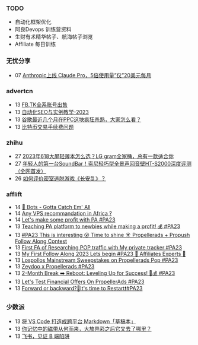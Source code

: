### TODO
-  自动化框架优化
-  阿良Devops 训练营资料
-  生财有术精华帖子、航海帖子浏览
-  Affiliate 每日训练

### 无忧分享
<!-- ruyo:START -->
-  07 [Anthropic上线 Claude Pro，5倍使用量”仅”20美元每月](https://51.ruyo.net/18472.html)<!-- ruyo:END -->

### advertcn
<!-- advertcn:START -->
-  13 [FB,TK全系账号出售](https://www.advertcn.com/forum.php?mod=viewthread&tid=112088)
-  13 [自动化SEO与实例教学-2023](https://www.advertcn.com/forum.php?mod=viewthread&tid=112086)
-  13 [谷歌最近几个月在PPC这块疯狂杀熟，大家怎么看？](https://www.advertcn.com/forum.php?mod=viewthread&tid=112079)
-  13 [比特币交易手续费问题](https://www.advertcn.com/forum.php?mod=viewthread&tid=112077)<!-- advertcn:END -->

### zhihu
<!-- zhihu:START -->
-  27 [2023年618大屏轻薄本怎么选？LG gram全家桶，总有一款适合你](http://zhuanlan.zhihu.com/p/632641888?utm_campaign=rss&utm_medium=rss&utm_source=rss&utm_content=title)
-  27 [年轻人的第一台SoundBar！索尼轻巧型全景声回音壁HT-S2000深度评测（全网首发）](http://zhuanlan.zhihu.com/p/630990296?utm_campaign=rss&utm_medium=rss&utm_source=rss&utm_content=title)
-  26 [如何评价密室逃脱游戏《长安乱》？](http://www.zhihu.com/question/563950552/answer/3045961312?utm_campaign=rss&utm_medium=rss&utm_source=rss&utm_content=title)<!-- zhihu:END -->

### afflift
<!-- afflift:START -->
-  14 [🤖 Bots - Gotta Catch Em&#39; All](https://afflift.com/f/threads/%F0%9F%A4%96-bots-gotta-catch-em-all.6693/)
-  14 [Any VPS recommandation in Africa ?](https://afflift.com/f/threads/any-vps-recommandation-in-africa.11624/)
-  14 [Let&#39;s make some profit with PA #PA23](https://afflift.com/f/threads/lets-make-some-profit-with-pa-pa23.11600/)
-  13 [Teaching PA platform to newbies while making a profit! 💰 #PA23](https://afflift.com/f/threads/teaching-pa-platform-to-newbies-while-making-a-profit-%F0%9F%92%B0-pa23.11585/)
-  13 [#PA23 This is interesting 😮 Time to shine ☀️ Propellerads + Propush Follow Along Contest](https://afflift.com/f/threads/pa23-this-is-interesting-%F0%9F%98%AE-time-to-shine-%E2%98%80%EF%B8%8F-propellerads-propush-follow-along-contest.11569/)
-  13 [First FA of Researching POP traffic with My private tracker #PA23](https://afflift.com/f/threads/first-fa-of-researching-pop-traffic-with-my-private-tracker-pa23.11552/)
-  13 [My First Follow Along 2023 Lets begin #PA23 💎 Affiliates Experts 💎](https://afflift.com/f/threads/my-first-follow-along-2023-lets-begin-pa23-%F0%9F%92%8E-affiliates-experts-%F0%9F%92%8E.11563/)
-  13 [Lospollos Mainstream Sweepstakes on Propellerads Pop #PA23](https://afflift.com/f/threads/lospollos-mainstream-sweepstakes-on-propellerads-pop-pa23.11564/)
-  13 [Zeydoo x Propellerads #PA23](https://afflift.com/f/threads/zeydoo-x-propellerads-pa23.11561/)
-  13 [2-Month Break ➡️ Reboot: Leveling Up for Success! 💼💰 #PA23](https://afflift.com/f/threads/2-month-break-%E2%9E%A1%EF%B8%8F-reboot-leveling-up-for-success-%F0%9F%92%BC%F0%9F%92%B0-pa23.11560/)
-  13 [Let&#39;s Test Financial Offers On PropellerAds #PA23](https://afflift.com/f/threads/lets-test-financial-offers-on-propellerads-pa23.11558/)
-  13 [Forward or backward?🥺It&#39;s time to Restart❗#PA23](https://afflift.com/f/threads/forward-or-backward-%F0%9F%A5%BAits-time-to-restart%E2%9D%97-pa23.11550/)<!-- afflift:END -->

### 少数派
<!-- sspai:START -->
-  13 [将 VS Code 打造成跨平台 Markdown「草稿本」](https://sspai.com/prime/story/vscode-as-scratchpad)
-  13 [你记忆中的磁带从何而来，大放异彩之后它又去了哪里？](https://sspai.com/post/82626)
-  13 [飞书，见证 B 端陷阱](https://sspai.com/post/82238)<!-- sspai:END -->

